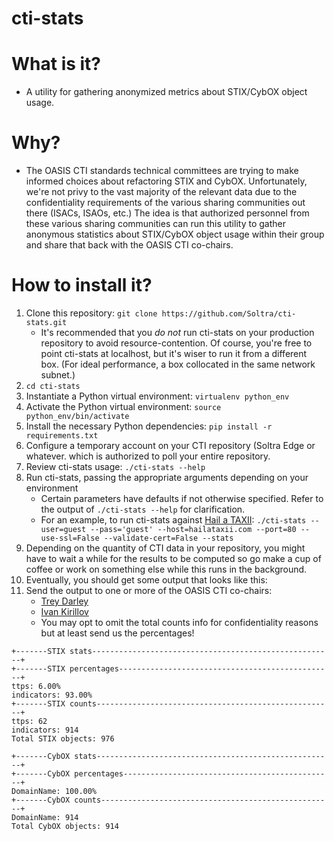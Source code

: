 cti-stats
=========

What is it?
===========
* A utility for gathering anonymized metrics about STIX/CybOX object
  usage.

Why?
====
* The OASIS CTI standards technical committees are trying to make
  informed choices about refactoring STIX and CybOX. Unfortunately,
  we're not privy to the vast majority of the relevant data due to the
  confidentiality requirements of the various sharing communities out
  there (ISACs, ISAOs, etc.) The idea is that authorized personnel
  from these various sharing communities can run this utility to
  gather anonymous statistics about STIX/CybOX object usage within
  their group and share that back with the OASIS CTI co-chairs.

How to install it?
==================
1. Clone this repository: `git clone
   https://github.com/Soltra/cti-stats.git`
   * It's recommended that you *do not* run cti-stats on your
     production repository to avoid resource-contention. Of course,
     you're free to point cti-stats at localhost, but it's wiser to
     run it from a different box. (For ideal performance, a box
     collocated in the same network subnet.)
2. `cd cti-stats`
3. Instantiate a Python virtual environment: `virtualenv python_env`
4. Activate the Python virtual environment: `source
   python_env/bin/activate`
5. Install the necessary Python dependencies: `pip install -r
   requirements.txt`
6. Configure a temporary account on your CTI repository (Soltra Edge
   or whatever. which is authorized to poll your entire repository.
7. Review cti-stats usage: `./cti-stats --help`
8. Run cti-stats, passing the appropriate arguments depending on your
   environment
   * Certain parameters have defaults if not otherwise specified.
     Refer to the output of `./cti-stats --help` for clarification.
   * For an example, to run cti-stats against
     [Hail a TAXII](http://hailataxii.com): 
     `./cti-stats --user=guest --pass='guest' --host=hailataxii.com
     --port=80 --use-ssl=False --validate-cert=False --stats`
9. Depending on the quantity of CTI data in your repository, you might
   have to wait a while for the results to be computed so go make a
   cup of coffee or work on something else while this runs in the
   background.
10. Eventually, you should get some output that looks like this:
11. Send the output to one or more of the OASIS CTI co-chairs:
    * [Trey Darley](mailto:trey@soltra.com)
    * [Ivan Kirillov](mailto:ikirillov@mitre.org)
    * You may opt to omit the total counts info for confidentiality
      reasons but at least send us the percentages!
```
+-------STIX stats------------------------------------------------------+
+-------STIX percentages------------------------------------------------+
ttps: 6.00%
indicators: 93.00%
+-------STIX counts-----------------------------------------------------+
ttps: 62
indicators: 914
Total STIX objects: 976

+-------CybOX stats-----------------------------------------------------+
+-------CybOX percentages-----------------------------------------------+
DomainName: 100.00%
+-------CybOX counts----------------------------------------------------+
DomainName: 914
Total CybOX objects: 914
```
